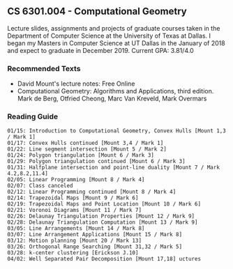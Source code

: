 ## CS 6301.004 - Computational Geometry
Lecture slides, assignments and projects of graduate courses taken in the Department of Computer Science at the University of Texas at Dallas. 
I began my Masters in Computer Science at UT Dallas in the January of 2018 and expect to graduate in December 2019.
Current GPA: 3.81/4.0



### Recommended Texts
* David Mount's lecture notes: Free Online
*    Computational Geometry: Algorithms and Applications, third edition. Mark de Berg, Otfried Cheong, Marc Van Kreveld, Mark Overmars 
### Reading Guide


    01/15: Introduction to Computational Geometry, Convex Hulls [Mount 1,3 / Mark 1]
    01/17: Convex Hulls continued [Mount 3,4 / Mark 1]
    01/22: Line segment intersection [Mount 5 / Mark 2]
    01/24: Polygon triangulation [Mount 6 / Mark 3]
    01/29: Polygon triangulation continued [Mount 6 / Mark 3]
    01/31: Halfplane intersection and point-line duality [Mount 7 / Mark 4.2,8.2,11.4]
    02/05: Linear Programming [Mount 8 / Mark 4]
    02/07: Class canceled
    02/12: Linear Programming continued [Mount 8 / Mark 4]
    02/14: Trapezoidal Maps [Mount 9 / Mark 6]
    02/19: Trapezoidal Maps and Point Location [Mount 10 / Mark 6]
    02/21: Voronoi Diagrams [Mount 11 / Mark 7]
    02/26: Delaunay Triangulation Properties [Mount 12 / Mark 9]
    02/28: Delaunay Triangulation Computation [Mount 13 / Mark 9]
    03/05: Line Arrangements [Mount 14 / Mark 8]
    03/07: Line Arrangement Applications [Mount 15 / Mark 8]
    03/12: Motion planning [Mount 20 / Mark 13]
    03/26: Orthogonal Range Searching [Mount 31,32 / Mark 5]
    03/28: k-center clustering [Erickson J.10]
    04/02: Well Separated Pair Decomposition [Mount 17,18] uctures
